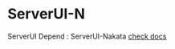 # ServerUI-N
ServerUI Depend : ServerUI-Nakata
[check docs](https://github.com/Kocaki182/ServerUI-N/blob/main/lib_list/serverUI-N.md)
